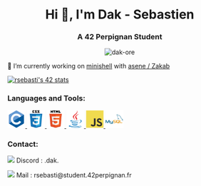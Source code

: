 <h1 align="center">Hi 👋, I'm Dak - Sebastien</h1>
<h3 align="center">A 42 Perpignan Student</h3>

<p align="center"> <img src="https://komarev.com/ghpvc/?username=dak-ore&label=Profile%20views&color=0e75b6&style=flat" alt="dak-ore" /> </p>

🔭 I’m currently working on <a href="https://github.com/Dak-Ore/minishell"> minishell</a> with <a href="https://github.com/Zak4b"> asene / Zakab </a>

<a href="https://github.com/oakoudad/badge42"><img src="https://badge.mediaplus.ma/kettlebells/rsebasti?1337Badge=off&UM6P=off" alt="rsebasti's 42 stats" /></a>

<h3 align="left">Languages and Tools:</h3>
<p align="left"> <a href="https://www.cprogramming.com/" target="_blank" rel="noreferrer"> <img src="https://raw.githubusercontent.com/devicons/devicon/master/icons/c/c-original.svg" alt="c" width="40" height="40"/> </a> <a href="https://www.w3schools.com/css/" target="_blank" rel="noreferrer"> <img src="https://raw.githubusercontent.com/devicons/devicon/master/icons/css3/css3-original-wordmark.svg" alt="css3" width="40" height="40"/> </a> <a href="https://www.w3.org/html/" target="_blank" rel="noreferrer"> <img src="https://raw.githubusercontent.com/devicons/devicon/master/icons/html5/html5-original-wordmark.svg" alt="html5" width="40" height="40"/> </a> <a href="https://www.java.com" target="_blank" rel="noreferrer"> <img src="https://raw.githubusercontent.com/devicons/devicon/master/icons/java/java-original.svg" alt="java" width="40" height="40"/> </a> <a href="https://developer.mozilla.org/en-US/docs/Web/JavaScript" target="_blank" rel="noreferrer"> <img src="https://raw.githubusercontent.com/devicons/devicon/master/icons/javascript/javascript-original.svg" alt="javascript" width="40" height="40"/> </a> <a href="https://www.linux.org/" target="_blank" rel="noreferrer"> <a href="https://www.mysql.com/" target="_blank" rel="noreferrer"> <img src="https://raw.githubusercontent.com/devicons/devicon/master/icons/mysql/mysql-original-wordmark.svg" alt="mysql" width="40" height="40"/> </a>

<h3 align="left">Contact:</h3>
<p>
  <img src="https://img.icons8.com/color/48/000000/discord-logo.png" width="18"/> Discord : .dak.
</p>
<p>
  <img src="https://img.icons8.com/color/48/000000/gmail--v1.png" width="18"/> Mail : rsebasti@student.42perpignan.fr
</p>

